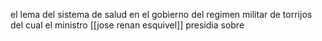 el lema del sistema de salud en el gobierno del regimen militar de torrijos del cual el ministro [[jose renan esquivel]] presidia sobre